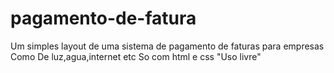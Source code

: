 # pagamento-de-fatura
Um simples layout de uma sistema de pagamento de faturas para empresas Como 
De luz,agua,internet etc
So com html e css
"Uso livre"
